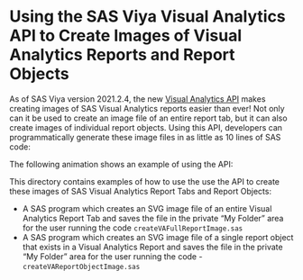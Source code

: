 # Using the SAS Viya Visual Analytics API to Create Images of Visual Analytics Reports and Report Objects


As of SAS Viya version 2021.2.4, the new [Visual Analytics API](https://developer.sas.com/apis/rest/Visualization/#visual-analytics) makes creating images of SAS Visual Analytics reports easier than ever!   Not only can it be used to create an image file of an entire report tab, but it can also create images of individual report objects.  Using this API, developers can programmatically generate these image files in as little as 10 lines of SAS code:

The following animation shows an example of using the API:

This directory contains examples of how to use the use the API to create these images of SAS Visual Analytics Report Tabs and Report Objects:

- A SAS program which creates an SVG image file of an entire Visual Analytics Report Tab and saves the file in the private “My Folder” area for the user running the code `createVAFullReportImage.sas`
- A SAS program which creates an SVG image file of a single report object that exists in a Visual Analytics Report and saves the file in the private “My Folder” area for the user running the code - `createVAReportObjectImage.sas`

